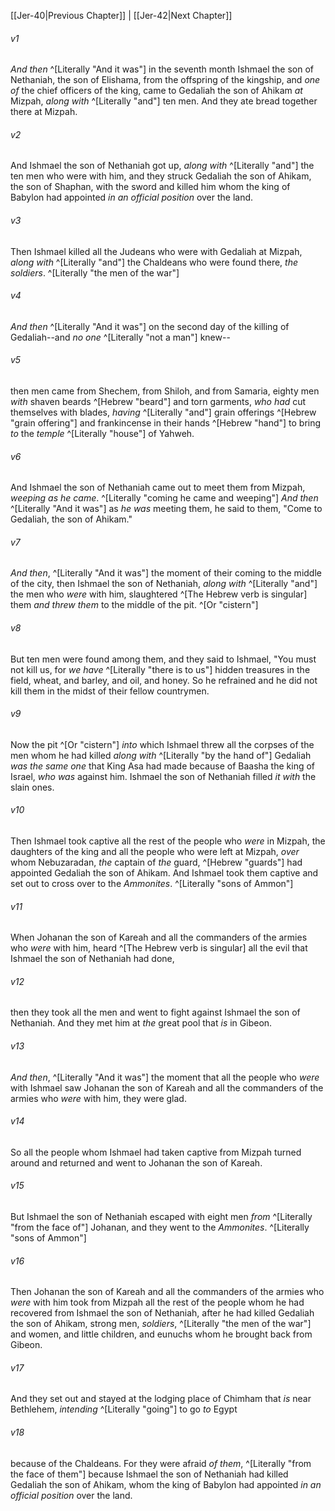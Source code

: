 ﻿---
aliases:
  - Jeremiah 41
---

[[Jer-40|Previous Chapter]] | [[Jer-42|Next Chapter]]

###### v1
_And then_ ^[Literally "And it was"] in the seventh month Ishmael the son of Nethaniah, the son of Elishama, from the offspring of the kingship, and _one of_ the chief officers of the king, came to Gedaliah the son of Ahikam _at_ Mizpah, _along with_ ^[Literally "and"] ten men. And they ate bread together there at Mizpah.

###### v2
And Ishmael the son of Nethaniah got up, _along with_ ^[Literally "and"] the ten men who were with him, and they struck Gedaliah the son of Ahikam, the son of Shaphan, with the sword and killed him whom the king of Babylon had appointed _in an official position_ over the land.

###### v3
Then Ishmael killed all the Judeans who were with Gedaliah at Mizpah, _along with_ ^[Literally "and"] the Chaldeans who were found there, _the soldiers_. ^[Literally "the men of the war"]

###### v4
_And then_ ^[Literally "And it was"] on the second day of the killing of Gedaliah--and _no one_ ^[Literally "not a man"] knew--

###### v5
then men came from Shechem, from Shiloh, and from Samaria, eighty men _with_ shaven beards ^[Hebrew "beard"] and torn garments, _who had_ cut themselves with blades, _having_ ^[Literally "and"] grain offerings ^[Hebrew "grain offering"] and frankincense in their hands ^[Hebrew "hand"] to bring _to_ the _temple_ ^[Literally "house"] of Yahweh.

###### v6
And Ishmael the son of Nethaniah came out to meet them from Mizpah, _weeping as he came_. ^[Literally "coming he came and weeping"] _And then_ ^[Literally "And it was"] as _he was_ meeting them, he said to them, "Come to Gedaliah, the son of Ahikam."

###### v7
_And then_, ^[Literally "And it was"] the moment of their coming to the middle of the city, then Ishmael the son of Nethaniah, _along with_ ^[Literally "and"] the men who _were_ with him, slaughtered ^[The Hebrew verb is singular] them _and threw them_ to the middle of the pit. ^[Or "cistern"]

###### v8
But ten men were found among them, and they said to Ishmael, "You must not kill us, for _we have_ ^[Literally "there is to us"] hidden treasures in the field, wheat, and barley, and oil, and honey. So he refrained and he did not kill them in the midst of their fellow countrymen.

###### v9
Now the pit ^[Or "cistern"] _into_ which Ishmael threw all the corpses of the men whom he had killed _along with_ ^[Literally "by the hand of"] Gedaliah _was the same one_ that King Asa had made because of Baasha the king of Israel, _who was_ against him. Ishmael the son of Nethaniah filled _it with_ the slain ones.

###### v10
Then Ishmael took captive all the rest of the people who _were_ in Mizpah, the daughters of the king and all the people who were left at Mizpah, _over_ whom Nebuzaradan, _the_ captain of _the_ guard, ^[Hebrew "guards"] had appointed Gedaliah the son of Ahikam. And Ishmael took them captive and set out to cross over to the _Ammonites_. ^[Literally "sons of Ammon"]

###### v11
When Johanan the son of Kareah and all the commanders of the armies who _were_ with him, heard ^[The Hebrew verb is singular] all the evil that Ishmael the son of Nethaniah had done,

###### v12
then they took all the men and went to fight against Ishmael the son of Nethaniah. And they met him at _the_ great pool that _is_ in Gibeon.

###### v13
_And then_, ^[Literally "And it was"] the moment that all the people who _were_ with Ishmael saw Johanan the son of Kareah and all the commanders of the armies who _were_ with him, they were glad.

###### v14
So all the people whom Ishmael had taken captive from Mizpah turned around and returned and went to Johanan the son of Kareah.

###### v15
But Ishmael the son of Nethaniah escaped with eight men _from_ ^[Literally "from the face of"] Johanan, and they went to the _Ammonites_. ^[Literally "sons of Ammon"]

###### v16
Then Johanan the son of Kareah and all the commanders of the armies who _were_ with him took from Mizpah all the rest of the people whom he had recovered from Ishmael the son of Nethaniah, after he had killed Gedaliah the son of Ahikam, strong men, _soldiers_, ^[Literally "the men of the war"] and women, and little children, and eunuchs whom he brought back from Gibeon.

###### v17
And they set out and stayed at the lodging place of Chimham that _is_ near Bethlehem, _intending_ ^[Literally "going"] to go _to_ Egypt

###### v18
because of the Chaldeans. For they were afraid _of them_, ^[Literally "from the face of them"] because Ishmael the son of Nethaniah had killed Gedaliah the son of Ahikam, whom the king of Babylon had appointed _in an official position_ over the land.